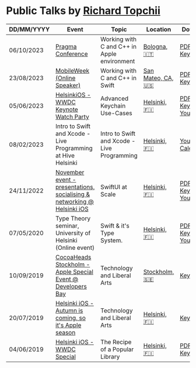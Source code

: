 # Public Talks by [Richard Topchii](https://github.com/richardtop/)

|DD/MM/YYYY|Event|Topic|Location|Downloads|
|---|---|---|---|---|
|06/10/2023|[Pragma Conference](https://pragmaconference.com/l)|Working with C and C++ in Apple environment|[Bologna, 🇮🇹](https://maps.app.goo.gl/wqCNXaPywQQxjsAw9)| [PDF](https://github.com/richardtop/Speaking/files/12830929/Richard_Topchii_PragmaConference2023.pdf), [Keynote](https://github.com/richardtop/Speaking/files/12830943/Richard_Topchii_PragmaConference2023.key.zip)
|23/08/2023|[MobileWeek (Online Speaker)](https://mobileweek.co/)|Working with C and C++ in Swift|[San Mateo, CA, 🇺🇸](https://maps.app.goo.gl/TVA89oBiAgTP5aQT8)|[PDF](https://github.com/richardtop/Speaking/files/12643449/RichardTopchii_MobileWeek2023.pdf), [Keynote](https://github.com/richardtop/Speaking/files/12643446/RichardTopchii_MobileWeek2023.key.zip)
|05/06/2023|[HelsinkiOS - WWDC Keynote Watch Party](https://www.meetup.com/helsinkios-mac-and-ios-developers/events/292970480/)|Advanced Keychain Use-Cases|[Helsinki, 🇫🇮](https://goo.gl/maps/A9DpFRbfsDMKpvmS6)|[PDF](https://github.com/richardtop/Speaking/files/11713469/Keychain.pdf), [Keynote](https://github.com/richardtop/Speaking/files/11713468/Keychain.key.zip), [YouTube](https://youtu.be/Lun1ACAETGQ)
|08/02/2023|Intro to Swift and Xcode - Live Programming at Hive Helsinki|Intro to Swift and Xcode - Live Programming|[Helsinki, 🇫🇮](https://goo.gl/maps/A9DpFRbfsDMKpvmS6)|[YouTube](https://www.youtube.com/watch?v=krIfO3s3ZrM), [CalendarApp](https://github.com/richardtop/CalendarApp)
|24/11/2022|[November event - presentations, socialising & networking @ Helsinki iOS](https://www.meetup.com/helsinkios-mac-and-ios-developers/events/289326034/)|SwiftUI at Scale|[Helsinki, 🇫🇮](https://goo.gl/maps/A9DpFRbfsDMKpvmS6)|[PDF](https://github.com/richardtop/Speaking/files/10096304/SwiftUI_at_Scale.pdf), [Keynote](https://github.com/richardtop/Speaking/files/10096308/SwiftUI_at_Scale.key.zip), [YouTube](https://youtu.be/DlE4B2daa_0)
|07/05/2020|Type Theory seminar, University of Helsinki (Online event)|Swift & it's Type System.|[Helsinki, 🇫🇮](https://goo.gl/maps/A9DpFRbfsDMKpvmS6)|[PDF](https://github.com/richardtop/Speaking/files/4871915/Swift.Type.System.pdf), [Keynote](https://github.com/richardtop/Speaking/files/4871913/Swift.Type.System.key.zip), [YouTube](https://www.youtube.com/watch?v=-61sV7wA7rw)|
|10/09/2019|[CocoaHeads Stockholm - Apple Special Event @ Developers Bay](https://www.meetup.com/CocoaHeads-Stockholm/events/264363877/)|Technology and Liberal Arts|[Stockholm, 🇸🇪](https://goo.gl/maps/9Xe83A4AMN2xu4xF8)|[Keynote](https://www.dropbox.com/s/oxejl6eirxdxcys/Stockholm.key?dl=0)|
|20/07/2019|[Helsinki iOS - Autumn is coming, so it's Apple season](https://www.meetup.com/HelsinkiOS-Mac-and-iOS-Developers/events/263769988/)|Technology and Liberal Arts|[Helsinki, 🇫🇮](https://goo.gl/maps/A9DpFRbfsDMKpvmS6)|[Keynote](https://www.dropbox.com/s/lj9gpwn56jin5dm/Helsinki.key?dl=0)|
|04/06/2019|[Helsinki iOS - WWDC Special](https://www.meetup.com/HelsinkiOS-Mac-and-iOS-Developers/events/261505398/)|The Recipe of a Popular Library|[Helsinki, 🇫🇮](https://goo.gl/maps/A9DpFRbfsDMKpvmS6)|[PDF](https://github.com/richardtop/Talks/files/3272691/wwdc.pdf), [Keynote](https://github.com/richardtop/Talks/files/3272700/wwdc.key.zip)|
